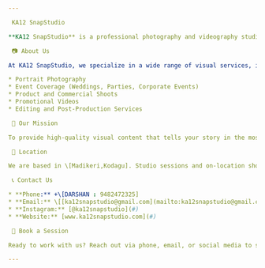 ```yaml
---

 KA12 SnapStudio

**KA12 SnapStudio** is a professional photography and videography studio dedicated to capturing your most important moments with creativity, style, and precision.

 📷 About Us

At KA12 SnapStudio, we specialize in a wide range of visual services, including:

* Portrait Photography
* Event Coverage (Weddings, Parties, Corporate Events)
* Product and Commercial Shoots
* Promotional Videos
* Editing and Post-Production Services

 🎯 Our Mission

To provide high-quality visual content that tells your story in the most compelling way possible.

 📍 Location

We are based in \[Madikeri,Kodagu]. Studio sessions and on-location shoots are available by appointment.

 📞 Contact Us

* **Phone:** +\[DARSHAN : 9482472325]
* **Email:** \[[ka12snapstudio@gmail.com](mailto:ka12snapstudio@gmail.com)]
* **Instagram:** [@ka12snapstudio](#)
* **Website:** [www.ka12snapstudio.com](#)

 📅 Book a Session

Ready to work with us? Reach out via phone, email, or social media to schedule a session or get a quote.

---
```



